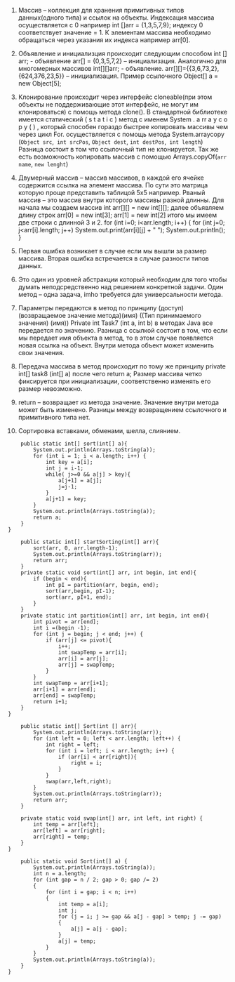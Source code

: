 1.	Массив – коллекция для хранения примитивных типов данных(одного типа) и ссылок на объекты. Индексация массива осуществляется с 0 например int []arr = {1,3,5,7,9}; индексу 0 соответствует значение = 1. К элементам массива необходимо обращаться через указания их индекса например arr[0].
2.	Объявление и инициализция происходит следующим способом int [] arr; - объявление
arr[] = {0,3,5,7,2} – инициализация. Аналогично для многомерных массивов int[][]arr; - объявление.
arr[][]={{3,6,73,2},{624,376,23,5}} – инициализация. Пример ссылочного Object[] a = new Object[5];
3.	Клонирование происходит через интерфейс cloneable(при этом объекты не поддерживающие этот интерфейс, не могут им клонироваться) с помощь метода clone().
В стандартной библиотеке имеется статический ( s t a t i c ) метод с именем System .
a rr a y c o p y ( ) , который способен гораздо быстрее копировать массивы чем через цикл For.
осуществляется с помощь метода
 System.arraycopy (```Object src```,``` int srcPos```, ```Object dest```, ```int destPos```,``` int length```)
Разница состоит в том что ссылочный тип не клонируется.
Так же есть возможность копировать массив с помощью Arrays.copyOf(```arr name```, ```new lenght```)
4.	Двумерный массив – массив массивов, в каждой его ячейке содержится ссылка на элемент массива. По сути это матрица которую проще представить таблицой 5х5 например. Рваный массив – это массив внутри которого массивы разной длинны. Для начала мы создаем массив int arr[][] = new int[][];
далее объявляем длину строк arr[0] = new int[3];   	arr[1] = new int[2] итого мы имеем две строки с длинной 3 и 2.
for (int i=0; i<arr.length; i++) 
        { 
            for (int j=0; j<arr[i].length; j++) 
                System.out.print(arr[i][j] + " "); 
            System.out.println(); 
        }

5.	Первая ошибка возникает в случае если мы вышли за размер массива. Вторая ошибка встречается в случае разности типов данных.
6.	Это один из уровней абстракции который необходим для того чтобы думать неподсредственно над решением конкретной задачи. Один метод – одна задача, imho  требуется для универсальности метода. 
7.	Параметры передаются в метод по принципу 
(доступ)(возвращаемое значение метода)(имя)	((Тип принимаемого значения) (имя))
Private	int Task7		(int a, int b)
в методах Java все передается по значению. Разница с ссылкой состоит в том, что если мы передает имя объекта в метод, то в этом случае появляется новая ссылка на объект. Внутри метода объект может изменить свои значения.
8.	Передача массива в метод происходит по тому же принципу private int[] task8 (int[] a) после чего return a;
Размер массива четко фиксируется при инициализации, соответственно изменять его размер невозможно.
9.	return – возвращает из метода значение. Значение внутри метода может быть изменено. Разницы между возвращением ссылочного и примитивного типа нет.
10.	Сортировка вставками, обменами, шелла, слиянием.
```public class InsertionSort {
    public static int[] sort(int[] a){
        System.out.println(Arrays.toString(a));
        for (int i = 1; i < a.length; i++) {
            int key = a[i];
            int j = i-1;
            while( j>=0 && a[j] > key){
                a[j+1] = a[j];
                j=j-1;
            }
            a[j+1] = key;
        }
        System.out.println(Arrays.toString(a));
        return a;
    }
}
```
```public class QuickSort {
    public static int[] startSorting(int[] arr){
        sort(arr, 0, arr.length-1);
        System.out.println(Arrays.toString(arr));
        return arr;
    }
    private static void sort(int[] arr, int begin, int end){
        if (begin < end){
            int pI = partition(arr, begin, end);
            sort(arr,begin, pI-1);
            sort(arr, pI+1, end);
        }
    }
    private static int partition(int[] arr, int begin, int end){
        int pivot = arr[end];
        int i =(begin -1);
        for (int j = begin; j < end; j++) {
            if (arr[j] <= pivot){
                i++;
                int swapTemp = arr[i];
                arr[i] = arr[j];
                arr[j] = swapTemp;
            }
        }
        int swapTemp = arr[i+1];
        arr[i+1] = arr[end];
        arr[end] = swapTemp;
        return i+1;
    }
}
```
```public class SelectionSort {
    public static int[] Sort(int [] arr){
        System.out.println(Arrays.toString(arr));
        for (int left = 0; left < arr.length; left++) {
            int right = left;
            for (int i = left; i < arr.length; i++) {
                if (arr[i] < arr[right]){
                    right = i;
                }
            }
            swap(arr,left,right);
        }
        System.out.println(Arrays.toString(arr));
        return arr;
    }

    private static void swap(int[] arr, int left, int right) {
        int temp = arr[left];
        arr[left] = arr[right];
        arr[right] = temp;
    }
}
```
```public class ShellSort {
    public static void Sort(int[] a) {
        System.out.println(Arrays.toString(a));
        int n = a.length;
        for (int gap = n / 2; gap > 0; gap /= 2)
        {
            for (int i = gap; i < n; i++)
            {
                int temp = a[i];
                int j;
                for (j = i; j >= gap && a[j - gap] > temp; j -= gap)
                {
                    a[j] = a[j - gap];
                }
                a[j] = temp;
            }
        }
        System.out.println(Arrays.toString(a));
    }
}
```



